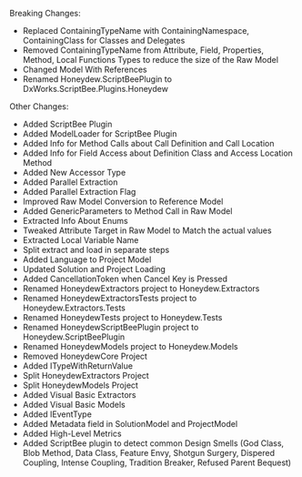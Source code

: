 ﻿Breaking Changes:

- Replaced ContainingTypeName with ContainingNamespace, ContainingClass for Classes and Delegates
- Removed ContainingTypeName from Attribute, Field, Properties, Method, Local Functions Types to reduce the size of the
  Raw Model
- Changed Model With References
- Renamed Honeydew.ScriptBeePlugin to DxWorks.ScriptBee.Plugins.Honeydew

Other Changes:

- Added ScriptBee Plugin
- Added ModelLoader for ScriptBee Plugin
- Added Info for Method Calls about Call Definition and Call Location
- Added Info for Field Access about Definition Class and Access Location Method
- Added New Accessor Type
- Added Parallel Extraction
- Added Parallel Extraction Flag
- Improved Raw Model Conversion to Reference Model
- Added GenericParameters to Method Call in Raw Model
- Extracted Info About Enums
- Tweaked Attribute Target in Raw Model to Match the actual values
- Extracted Local Variable Name
- Split extract and load in separate steps
- Added Language to Project Model
- Updated Solution and Project Loading
- Added CancellationToken when Cancel Key is Pressed
- Renamed HoneydewExtractors project to Honeydew.Extractors
- Renamed HoneydewExtractorsTests project to Honeydew.Extractors.Tests
- Renamed HoneydewTests project to Honeydew.Tests
- Renamed HoneydewScriptBeePlugin project to Honeydew.ScriptBeePlugin
- Renamed HoneydewModels project to Honeydew.Models
- Removed HoneydewCore Project
- Added ITypeWithReturnValue
- Split HoneydewExtractors Project
- Split HoneydewModels Project
- Added Visual Basic Extractors
- Added Visual Basic Models
- Added IEventType
- Added Metadata field in SolutionModel and ProjectModel
- Added High-Level Metrics
- Added ScriptBee plugin to detect common Design Smells (God Class, Blob Method, Data Class, Feature Envy, Shotgun Surgery, Dispered Coupling, Intense Coupling, Tradition Breaker, Refused Parent Bequest)
